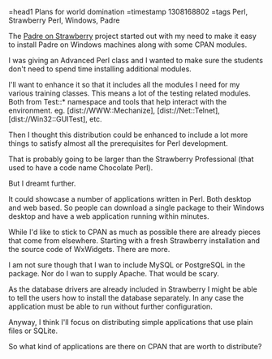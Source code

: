 =head1 Plans for world domination
=timestamp 1308168802
=tags Perl, Strawberry Perl, Windows, Padre

The <a href="http://padre.perlide.org/download.html">Padre on Strawberry</a> project started 
out with my need to make it easy to install Padre on Windows machines along with some CPAN modules.

I was giving an Advanced Perl class and I wanted to make sure the students don't need to spend 
time installing additional modules.

I'll want to enhance it so that it includes all the modules I need for my various training classes.
This means a lot of the testing related modules. Both from Test::* namespace and tools that help
interact with the environment. eg. [dist://WWW::Mechanize], [dist://Net::Telnet], [dist://Win32::GUITest], etc.

Then I thought this distribution could be enhanced to include a lot more things
to satisfy almost all the prerequisites for Perl development. 

That is probably going to be larger than the Strawberry Professional (that used to have a code name Chocolate Perl).

But I dreamt further.

It could showcase a number of applications written in Perl. Both desktop and web based. So people 
can download a single package to their Windows desktop and have a web application running within minutes.

While I'd like to stick to CPAN as much as possible there are already pieces that come from elsewhere.
Starting with a fresh Strawberry installation and the source code of WxWidgets. There are more.

I am not sure though that I wan to include MySQL or PostgreSQL in the package. 
Nor do I wan to supply Apache. That would be scary. 

As the database drivers are already included in Strawberry I might be able to tell the users how 
to install the database separately. In any case the application must be able to run without 
further configuration.

Anyway, I think I'll focus on distributing simple applications that use plain files or SQLite.

So what kind of applications are there on CPAN that are worth to distribute?

